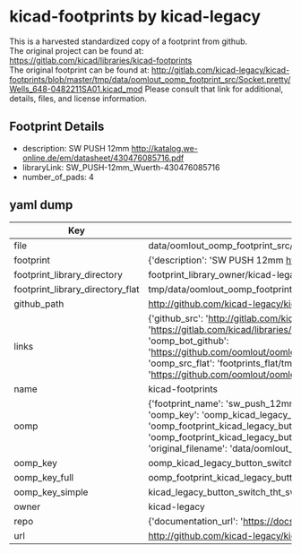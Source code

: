 # kicad-footprints by kicad-legacy  
This is a harvested standardized copy of a footprint from github.  
The original project can be found at:  
https://gitlab.com/kicad/libraries/kicad-footprints  
The original footprint can be found at:
http://gitlab.com/kicad-legacy/kicad-footprints/blob/master/tmp/data/oomlout_oomp_footprint_src/Socket.pretty/Wells_648-0482211SA01.kicad_mod
Please consult that link for additional, details, files, and license information.  
## Footprint Details
* description: SW PUSH 12mm http://katalog.we-online.de/em/datasheet/430476085716.pdf  
* libraryLink: SW_PUSH-12mm_Wuerth-430476085716  
* number_of_pads: 4  
## yaml dump  
| Key | Value |  
| --- | --- |  
| file | data/oomlout_oomp_footprint_src/kicad-footprints/Button_Switch_THT.pretty/SW_PUSH-12mm_Wuerth-430476085716.kicad_mod |  
| footprint | {'description': 'SW PUSH 12mm http://katalog.we-online.de/em/datasheet/430476085716.pdf', 'libraryLink': 'SW_PUSH-12mm_Wuerth-430476085716', 'number_of_pads': 4} |  
| footprint_library_directory | footprint_library_owner/kicad-legacy_kicad-footprints |  
| footprint_library_directory_flat | tmp/data/oomlout_oomp_footprint_src/footprints_flat/kicad_legacy_button_switch_tht_sw_push_12mm_wuerth_430476085716/working |  
| github_path | http://github.com/kicad-legacy/kicad-footprints/blob/master/tmp/data/oomlout_oomp_footprint_src/Button_Switch_THT.pretty/SW_PUSH-12mm_Wuerth-430476085716.kicad_mod |  
| links | {'github_src': 'http://gitlab.com/kicad-legacy/kicad-footprints/blob/master/tmp/data/oomlout_oomp_footprint_src/Socket.pretty/Wells_648-0482211SA01.kicad_mod', 'github_src_repo': 'https://gitlab.com/kicad/libraries/kicad-footprints', 'oomp_bot': 'tmp/data/oomlout_oomp_footprint_src/footprints/kicad_legacy_button_switch_tht_sw_push_12mm_wuerth_430476085716/working', 'oomp_bot_github': 'https://github.com/oomlout/oomlout_oomp_footprint_bot/tree/main/tmp/data/oomlout_oomp_footprint_src/footprints/kicad_legacy_button_switch_tht_sw_push_12mm_wuerth_430476085716/working', 'oomp_src_flat': 'footprints_flat/tmp/data/oomlout_oomp_footprint_src/footprints_flat/kicad_legacy_button_switch_tht_sw_push_12mm_wuerth_430476085716/working', 'oomp_src_flat_github': 'https://github.com/oomlout/oomlout_oomp_footprint_src/tree/main/tmp/data/oomlout_oomp_footprint_src/footprints_flat/kicad_legacy_button_switch_tht_sw_push_12mm_wuerth_430476085716/working'} |  
| name | kicad-footprints |  
| oomp | {'footprint_name': 'sw_push_12mm_wuerth_430476085716', 'library_name': 'button_switch_tht', 'md5': 'eff4bf8f291b753558bca6ffe5784206', 'md5_10': 'eff4bf8f29', 'md5_5': 'eff4b', 'md5_6': 'eff4bf', 'oomp_key': 'oomp_kicad_legacy_button_switch_tht_sw_push_12mm_wuerth_430476085716', 'oomp_key_extra': 'oomp_footprint_kicad_legacy_button_switch_tht_sw_push_12mm_wuerth_430476085716', 'oomp_key_full': 'oomp_footprint_kicad_legacy_button_switch_tht_sw_push_12mm_wuerth_430476085716_eff4bf', 'oomp_key_simple': 'kicad_legacy_button_switch_tht_sw_push_12mm_wuerth_430476085716', 'original_filename': 'data/oomlout_oomp_footprint_src/kicad-footprints/Button_Switch_THT.pretty/SW_PUSH-12mm_Wuerth-430476085716.kicad_mod', 'owner_name': 'kicad_legacy'} |  
| oomp_key | oomp_kicad_legacy_button_switch_tht_sw_push_12mm_wuerth_430476085716 |  
| oomp_key_full | oomp_footprint_kicad_legacy_button_switch_tht_sw_push_12mm_wuerth_430476085716 |  
| oomp_key_simple | kicad_legacy_button_switch_tht_sw_push_12mm_wuerth_430476085716 |  
| owner | kicad-legacy |  
| repo | {'documentation_url': 'https://docs.github.com/rest/repos/repos#get-a-repository', 'message': 'Not Found'} |  
| url | http://github.com/kicad-legacy/kicad-footprints |  


